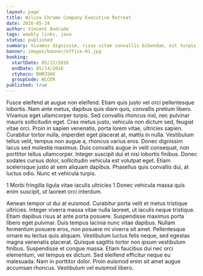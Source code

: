 ```yaml
---
layout: page
title: Wilcox Chrome Company Executive Retreat
date: 2016-05-24
author: Vincent Andrade
tags: weekly links, java
status: published
summary: Vivamus dignissim, risus vitae convallis bibendum, est turpis luctus nibh.
banner: images/banner/office-01.jpg
booking:
  startDate: 05/12/2016
  endDate: 05/14/2016
  ctyhocn: BHMJSHX
  groupCode: WCCER
published: true
---
```

Fusce eleifend at augue non eleifend. Etiam quis justo vel orci pellentesque lobortis. Nam ante metus, dapibus quis diam quis, convallis pretium libero. Vivamus eget ullamcorper turpis. Sed convallis rhoncus nisl, nec pulvinar mauris sollicitudin eget. Cras metus justo, vehicula non dictum sed, feugiat vitae orci. Proin in sapien venenatis, porta lorem vitae, ultricies sapien. Curabitur tortor nulla, imperdiet eget placerat at, mattis in nulla. Vestibulum tellus velit, tempus non augue a, rhoncus varius eros. Donec dignissim lacus sed molestie maximus. Duis convallis augue in velit consequat, non porttitor tellus ullamcorper. Integer suscipit dui et nisi lobortis finibus. Donec sodales cursus dolor, sollicitudin vehicula est volutpat eget. Etiam scelerisque justo at sem aliquam dapibus. Phasellus quis convallis dui, at luctus odio. Nunc et vehicula turpis.

1 Morbi fringilla ligula vitae iaculis ultricies
1 Donec vehicula massa quis enim suscipit, ut laoreet orci interdum.

Aenean tempor ut dui at euismod. Curabitur porta velit et metus tristique ultricies. Integer viverra massa vitae nulla laoreet, ut iaculis neque tristique. Etiam dapibus risus at ante porta posuere. Suspendisse maximus porta libero eget pulvinar. Duis tempus lacinia nunc vitae dapibus. Nullam fermentum posuere eros, non posuere mi viverra sit amet. Pellentesque ornare eu lectus quis aliquam. Vestibulum luctus felis neque, sed egestas magna venenatis placerat. Quisque sagittis tortor non ipsum vestibulum finibus. Suspendisse et congue massa. Etiam faucibus dui nec orci elementum, vel tempus ex dictum. Sed eleifend efficitur neque eu malesuada. Nam in porttitor dolor. Proin euismod enim sit amet augue accumsan rhoncus. Vestibulum vel euismod libero.
